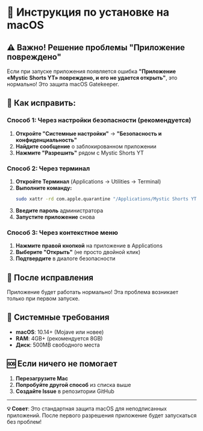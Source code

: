 # 🍎 Инструкция по установке на macOS

## ⚠️ Важно! Решение проблемы "Приложение повреждено"

Если при запуске приложения появляется ошибка **"Приложение «Mystic Shorts YT» повреждено, и его не удается открыть"**, это нормально! Это защита macOS Gatekeeper.

## 🔧 Как исправить:

### Способ 1: Через настройки безопасности (рекомендуется)

1. **Откройте "Системные настройки"** → **"Безопасность и конфиденциальность"**
2. **Найдите сообщение** о заблокированном приложении
3. **Нажмите "Разрешить"** рядом с Mystic Shorts YT

### Способ 2: Через терминал

1. **Откройте Терминал** (Applications → Utilities → Terminal)
2. **Выполните команду:**
   ```bash
   sudo xattr -rd com.apple.quarantine "/Applications/Mystic Shorts YT.app"
   ```
3. **Введите пароль** администратора
4. **Запустите приложение** снова

### Способ 3: Через контекстное меню

1. **Нажмите правой кнопкой** на приложение в Applications
2. **Выберите "Открыть"** (не просто двойной клик)
3. **Подтвердите** в диалоге безопасности

## 🚀 После исправления

Приложение будет работать нормально! Эта проблема возникает только при первом запуске.

## 📱 Системные требования

- **macOS**: 10.14+ (Mojave или новее)
- **RAM**: 4GB+ (рекомендуется 8GB)
- **Диск**: 500MB свободного места

## 🆘 Если ничего не помогает

1. **Перезагрузите Mac**
2. **Попробуйте другой способ** из списка выше
3. **Создайте Issue** в репозитории GitHub

---

**💡 Совет**: Это стандартная защита macOS для неподписанных приложений. После первого разрешения приложение будет запускаться без проблем!

